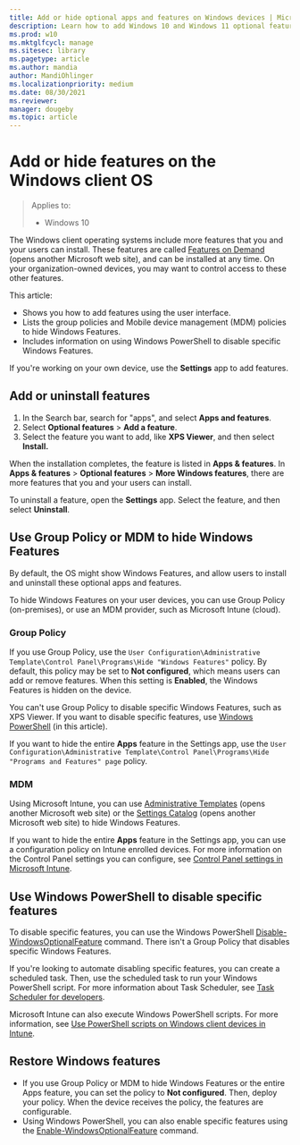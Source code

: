 ```yaml
---
title: Add or hide optional apps and features on Windows devices | Microsoft Docs
description: Learn how to add Windows 10 and Windows 11 optional features using the Apps & features page in the Settings app. Also see the group policy objects (GPO) and MDM policies that show or hide Apps and Windows Features in the Settings app. Use Windows PowerShell to show or hide specific features in Windows Features.
ms.prod: w10
ms.mktglfcycl: manage
ms.sitesec: library
ms.pagetype: article
ms.author: mandia
author: MandiOhlinger
ms.localizationpriority: medium
ms.date: 08/30/2021
ms.reviewer: 
manager: dougeby
ms.topic: article
---
```


# Add or hide features on the Windows client OS

> Applies to:
> 
> - Windows 10

The Windows client operating systems include more features that you and your users can install. These features are called [Features on Demand](/windows-hardware/manufacture/desktop/features-on-demand-v2--capabilities) (opens another Microsoft web site), and can be installed at any time. On your organization-owned devices, you may want to control access to these other features.

This article:

- Shows you how to add features using the user interface.
- Lists the group policies and Mobile device management (MDM) policies to hide Windows Features.
- Includes information on using Windows PowerShell to disable specific Windows Features.

If you're working on your own device, use the **Settings** app to add features.

## Add or uninstall features

1. In the Search bar, search for "apps", and select **Apps and features**.
2. Select **Optional features** > **Add a feature**.
3. Select the feature you want to add, like **XPS Viewer**, and then select **Install.**

When the installation completes, the feature is listed in **Apps & features**. In **Apps & features** > **Optional features** > **More Windows features**, there are more features that you and your users can install.

To uninstall a feature, open the **Settings** app. Select the feature, and then select **Uninstall**.

## Use Group Policy or MDM to hide Windows Features

By default, the OS might show Windows Features, and allow users to install and uninstall these optional apps and features.

To hide Windows Features on your user devices, you can use Group Policy (on-premises), or use an MDM provider, such as Microsoft Intune (cloud).

### Group Policy

If you use Group Policy, use the `User Configuration\Administrative Template\Control Panel\Programs\Hide "Windows Features"` policy. By default, this policy may be set to **Not configured**, which means users can add or remove features. When this setting is **Enabled**, the Windows Features is hidden on the device.

You can't use Group Policy to disable specific Windows Features, such as XPS Viewer. If you want to disable specific features, use [Windows PowerShell](#use-windows-powershell-to-disable-specific-features) (in this article).

If you want to hide the entire **Apps** feature in the Settings app, use the `User Configuration\Administrative Template\Control Panel\Programs\Hide "Programs and Features" page` policy.

### MDM

Using Microsoft Intune, you can use [Administrative Templates](/mem/intune/configuration/administrative-templates-windows) (opens another Microsoft web site) or the [Settings Catalog](/mem/intune/configuration/settings-catalog) (opens another Microsoft web site) to hide Windows Features.

If you want to hide the entire **Apps** feature in the Settings app, you can use a configuration policy on Intune enrolled devices. For more information on the Control Panel settings you can configure, see [Control Panel settings in Microsoft Intune](/mem/intune/configuration/device-restrictions-windows-10#control-panel-and-settings).

## Use Windows PowerShell to disable specific features

To disable specific features, you can use the Windows PowerShell [Disable-WindowsOptionalFeature](/powershell/module/dism/disable-windowsoptionalfeature) command. There isn't a Group Policy that disables specific Windows Features.

If you're looking to automate disabling specific features, you can create a scheduled task. Then, use the scheduled task to run your Windows PowerShell script. For more information about Task Scheduler, see [Task Scheduler for developers](/windows/win32/taskschd/task-scheduler-start-page).

Microsoft Intune can also execute Windows PowerShell scripts. For more information, see [Use PowerShell scripts on Windows client devices in Intune](/mem/intune/apps/intune-management-extension).

## Restore Windows features

- If you use Group Policy or MDM to hide Windows Features or the entire Apps feature, you can set the policy to **Not configured**. Then, deploy your policy. When the device receives the policy, the features are configurable.
- Using Windows PowerShell, you can also enable specific features using the [Enable-WindowsOptionalFeature](/powershell/module/dism/enable-windowsoptionalfeature) command.
